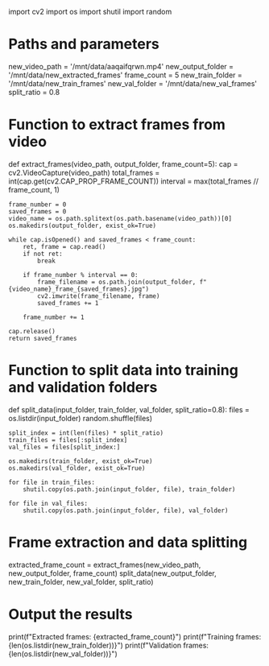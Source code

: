 import cv2
import os
import shutil
import random

# Paths and parameters
new_video_path = '/mnt/data/aaqaifqrwn.mp4'
new_output_folder = '/mnt/data/new_extracted_frames'
frame_count = 5
new_train_folder = '/mnt/data/new_train_frames'
new_val_folder = '/mnt/data/new_val_frames'
split_ratio = 0.8

# Function to extract frames from video
def extract_frames(video_path, output_folder, frame_count=5):
    cap = cv2.VideoCapture(video_path)
    total_frames = int(cap.get(cv2.CAP_PROP_FRAME_COUNT))
    interval = max(total_frames // frame_count, 1)

    frame_number = 0
    saved_frames = 0
    video_name = os.path.splitext(os.path.basename(video_path))[0]
    os.makedirs(output_folder, exist_ok=True)

    while cap.isOpened() and saved_frames < frame_count:
        ret, frame = cap.read()
        if not ret:
            break

        if frame_number % interval == 0:
            frame_filename = os.path.join(output_folder, f"{video_name}_frame_{saved_frames}.jpg")
            cv2.imwrite(frame_filename, frame)
            saved_frames += 1

        frame_number += 1

    cap.release()
    return saved_frames

# Function to split data into training and validation folders
def split_data(input_folder, train_folder, val_folder, split_ratio=0.8):
    files = os.listdir(input_folder)
    random.shuffle(files)

    split_index = int(len(files) * split_ratio)
    train_files = files[:split_index]
    val_files = files[split_index:]

    os.makedirs(train_folder, exist_ok=True)
    os.makedirs(val_folder, exist_ok=True)

    for file in train_files:
        shutil.copy(os.path.join(input_folder, file), train_folder)

    for file in val_files:
        shutil.copy(os.path.join(input_folder, file), val_folder)

# Frame extraction and data splitting
extracted_frame_count = extract_frames(new_video_path, new_output_folder, frame_count)
split_data(new_output_folder, new_train_folder, new_val_folder, split_ratio)

# Output the results
print(f"Extracted frames: {extracted_frame_count}")
print(f"Training frames: {len(os.listdir(new_train_folder))}")
print(f"Validation frames: {len(os.listdir(new_val_folder))}")
